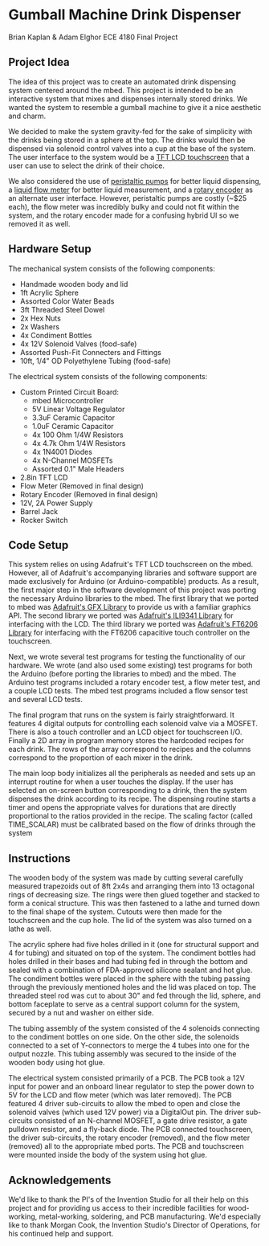# Gumball Machine Drink Dispenser
Brian Kaplan & Adam Elghor
ECE 4180 Final Project

## Project Idea
The idea of this project was to create an automated drink dispensing system centered around the mbed.  This project is intended to be an interactive system that mixes and dispenses internally stored drinks.  We wanted the system to resemble a gumball machine to give it a nice aesthetic and charm.

We decided to make the system gravity-fed for the sake of simplicity with the drinks being stored in a sphere at the top.  The drinks would then be dispensed via solenoid control valves into a cup at the base of the system.  The user interface to the system would be a [TFT LCD touchscreen](https://www.adafruit.com/product/2090) that a user can use to select the drink of their choice.

We also considered the use of [peristaltic pumps](https://www.adafruit.com/product/1150) for better liquid dispensing, a [liquid flow meter](https://www.adafruit.com/product/828) for better liquid measurement, and a [rotary encoder](https://www.adafruit.com/product/377) as an alternate user interface.  However, peristaltic pumps are costly (~$25 each), the flow meter was incredibly bulky and could not fit within the system, and the rotary encoder made for a confusing hybrid UI so we removed it as well.

## Hardware Setup
The mechanical system consists of the following components:
- Handmade wooden body and lid
- 1ft Acrylic Sphere
- Assorted Color Water Beads
- 3ft Threaded Steel Dowel
- 2x Hex Nuts
- 2x Washers
- 4x Condiment Bottles
- 4x 12V Solenoid Valves (food-safe)
- Assorted Push-Fit Connecters and Fittings
- 10ft, 1/4" OD Polyethylene Tubing (food-safe)

The electrical system consists of the following components:
- Custom Printed Circuit Board:
  - mbed Microcontroller
  - 5V Linear Voltage Regulator
  - 3.3uF Ceramic Capacitor
  - 1.0uF Ceramic Capacitor
  - 4x 100 Ohm 1/4W Resistors
  - 4x 4.7k Ohm 1/4W Resistors
  - 4x 1N4001 Diodes
  - 4x N-Channel MOSFETs
  - Assorted 0.1" Male Headers
- 2.8in TFT LCD
- Flow Meter (Removed in final design)
- Rotary Encoder (Removed in final design)
- 12V, 2A Power Supply
- Barrel Jack
- Rocker Switch

## Code Setup
This system relies on using Adafruit's TFT LCD touchscreen on the mbed.  However, all of Adafruit's accompanying libraries and software support are made exclusively for Arduino (or Arduino-compatible) products.  As a result, the first major step in the software development of this project was porting the necessary Arduino libraries to the mbed.  The first library that we ported to mbed was [Adafruit's GFX Library](https://github.com/adafruit/Adafruit-GFX-Library) to provide us with a familiar graphics API.  The second library we ported was [Adafruit's ILI9341 Library](https://github.com/adafruit/Adafruit_ILI9341) for interfacing with the LCD.  The third library we ported was [Adafruit's FT6206 Library](https://github.com/adafruit/Adafruit_FT6206_Library) for interfacing with the FT6206 capacitive touch controller on the touchscreen.

Next, we wrote several test programs for testing the functionality of our hardware.  We wrote (and also used some existing) test programs for both the Arduino (before porting the libraries to mbed) and the mbed.  The Arduino test programs included a rotary encoder test, a flow meter test, and a couple LCD tests.  The mbed test programs included a flow sensor test and several LCD tests.

The final program that runs on the system is fairly straightforward.  It features 4 digital outputs for controlling each solenoid valve via a MOSFET.  There is also a touch controller and an LCD object for touchscreen I/O.  Finally a 2D array in program memory stores the hardcoded recipes for each drink.  The rows of the array correspond to recipes and the columns correspond to the proportion of each mixer in the drink.

The main loop body initializes all the peripherals as needed and sets up an interrupt routine for when a user touches the display.  If the user has selected an on-screen button corresponding to a drink, then the system dispenses the drink according to its recipe.  The dispensing routine starts a timer and opens the appropriate valves for durations that are directly proportional to the ratios provided in the recipe. The scaling factor (called TIME_SCALAR) must be calibrated based on the flow of drinks through the system

## Instructions
The wooden body of the system was made by cutting several carefully measured trapezoids out of 8ft 2x4s and arranging them into 13 octagonal rings of decreasing size.  The rings were then glued together and stacked to form a conical structure.  This was then fastened to a lathe and turned down to the final shape of the system.  Cutouts were then made for the touchscreen and the cup hole.  The lid of the system was also turned on a lathe as well.

The acrylic sphere had five holes drilled in it (one for structural support and 4 for tubing) and situated on top of the system.  The condiment bottles had holes drilled in their bases and had tubing fed in through the bottom and sealed with a combination of FDA-approved silicone sealant and hot glue.  The condiment bottles were placed in the sphere with the tubing passing through the previously mentioned holes and the lid was placed on top.  The threaded steel rod was cut to about 30" and fed through the lid, sphere, and bottom faceplate to serve as a central support column for the system, secured by a nut and washer on either side.

The tubing assembly of the system consisted of the 4 solenoids connecting to the condiment bottles on one side.  On the other side, the solenoids connected to a set of Y-connectors to merge the 4 tubes into one for the output nozzle.  This tubing assembly was secured to the inside of the wooden body using hot glue.

The electrical system consisted primarily of a PCB.  The PCB took a 12V input for power and an onboard linear regulator to step the power down to 5V for the LCD and flow meter (which was later removed).  The PCB featured 4 driver sub-circuits to allow the mbed to open and close the solenoid valves (which used 12V power) via a DigitalOut pin.  The driver sub-circuits consisted of an N-channel MOSFET, a gate drive resistor, a gate pulldown resistor, and a fly-back diode.  The PCB connected touchscreen, the driver sub-circuits, the rotary encoder (removed), and the flow meter (removed) all to the appropriate mbed ports.  The PCB and touchscreen were mounted inside the body of the system using hot glue.

## Acknowledgements
We'd like to thank the PI's of the Invention Studio for all their help on this project and for providing us access to their incredible facilities for wood-working, metal-working, soldering, and PCB manufacturing.  We'd especially like to thank Morgan Cook, the Invention Studio's Director of Operations, for his continued help and support.

